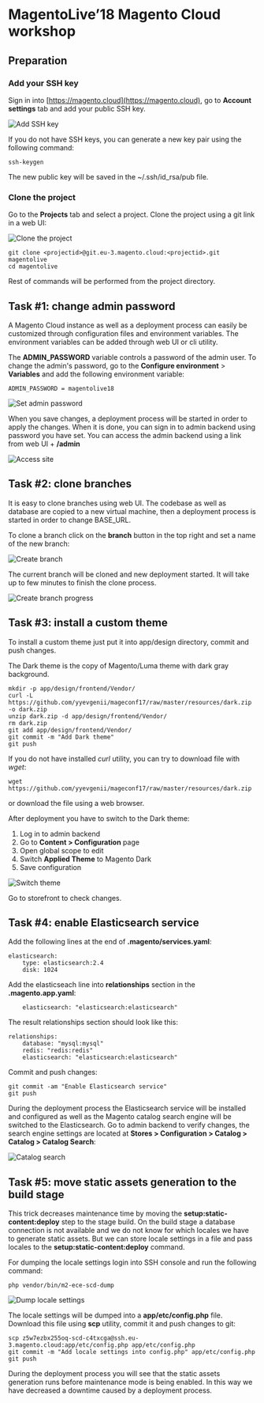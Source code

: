 # MagentoLive’18 Magento Cloud workshop

## Preparation
### Add your SSH key
Sign in into [https://magento.cloud](https://magento.cloud), go to **Account settings** tab and add your public SSH key.

![Add SSH key](/images/account_settings.png?raw=true)

If you do not have SSH keys, you can generate a new key pair using the following command:
```
ssh-keygen
```
The new public key will be saved in the ~/.ssh/id_rsa/pub file.


### Clone the project
Go to the **Projects** tab and select a project. Clone the project using a git link in a web UI:

![Clone the project](/images/clone_project.png?raw=true)

```
git clone <projectid>@git.eu-3.magento.cloud:<projectid>.git magentolive
cd magentolive
```

Rest of commands will be performed from the project directory.


## Task #1: change admin password
A Magento Cloud instance as well as a deployment process can easily be customized through configuration files and environment variables.
The environment variables can be added through web UI or cli utility.

The **ADMIN_PASSWORD** variable controls a password of the admin user. To change the admin's password,
go to the **Configure environment** > **Variables** and add the following environment variable:
```
ADMIN_PASSWORD = magentolive18
```
![Set admin password](/images/admin_password.png?raw=true)

When you save changes, a deployment process will be started in order to apply the changes.
When it is done, you can sign in to admin backend using password you have set.
You can access the admin backend using a link from web UI + **/admin**

![Access site](/images/access_site.png?raw=true)


## Task #2: clone branches
It is easy to clone branches using web UI. The codebase as well as database are copied to a new
virtual machine, then a deployment process is started in order to change BASE_URL.

To clone a branch click on the **branch** button in the top right and set a name of the new branch:

![Create branch](/images/create_branch.png?raw=true)

The current branch will be cloned and new deployment started. It will take up to few minutes to finish the clone process.

![Create branch progress](/images/create_branch_progress.png?raw=true)


## Task #3: install a custom theme
To install a custom theme just put it into app/design directory, commit and push changes.

The Dark theme is the copy of Magento/Luma theme with dark gray background.

```
mkdir -p app/design/frontend/Vendor/
curl -L https://github.com/yyevgenii/mageconf17/raw/master/resources/dark.zip -o dark.zip
unzip dark.zip -d app/design/frontend/Vendor/
rm dark.zip
git add app/design/frontend/Vendor/
git commit -m "Add Dark theme"
git push
```

If you do not have installed *curl* utility, you can try to download file with *wget*:
```
wget https://github.com/yyevgenii/mageconf17/raw/master/resources/dark.zip
```
or download the file using a web browser.


After deployment you have to switch to the Dark theme:
1. Log in to admin backend
2. Go to **Content > Configuration** page
3. Open global scope to edit
4. Switch **Applied Theme** to Magento Dark
5. Save configuration

![Switch theme](/images/switch_theme.png?raw?=true)

Go to storefront to check changes.


## Task #4: enable Elasticsearch service

Add the following lines at the end of **.magento/services.yaml**:

```
elasticsearch:
    type: elasticsearch:2.4
    disk: 1024
```


Add the elasticseach line into **relationships** section in the **.magento.app.yaml**:
```
    elasticsearch: "elasticsearch:elasticsearch"
```

The result relationships section should look like this:
```
relationships:
    database: "mysql:mysql"
    redis: "redis:redis"
    elasticsearch: "elasticsearch:elasticsearch"
```

Commit and push changes:
```
git commit -am "Enable Elasticsearch service"
git push
```

During the deployment process the Elasticsearch service will be installed and configured as well as the Magento catalog search engine will be switched to the Elasticsearch.
Go to admin backend to verify changes, the search engine settings are located at **Stores > Configuration > Catalog > Catalog > Catalog Search**:

![Catalog search](/images/catalog_search.png?raw?=true)


## Task #5: move static assets generation to the build stage

This trick decreases maintenance time by moving the **setup:static-content:deploy** step to the stage build.
On the build stage a database connection is not available and we do not know for which locales we have to generate
static assets. But we can store locale settings in a file and pass locales to the **setup:static-content:deploy** command.


For dumping the locale settings login into SSH console and run the following command:
```
php vendor/bin/m2-ece-scd-dump
```

![Dump locale settings](/images/scd_dump.png?raw?=true)

The locale settings will be dumped into a **app/etc/config.php** file. Download this file using **scp** utility, commit it and push changes to git:
```
scp z5w7ezbx255oq-scd-c4txcga@ssh.eu-3.magento.cloud:app/etc/config.php app/etc/config.php
git commit -m "Add locale settings into config.php" app/etc/config.php
git push
```

During the deployment process you will see that the static assets generation runs before maintenance mode is being enabled. In this way we have decreased a downtime caused by a deployment process.

